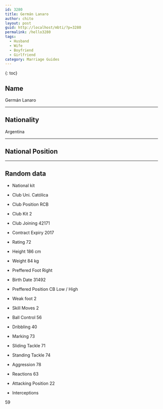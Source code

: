 ```yaml
---
id: 3280
title: Germán Lanaro
author: chito
layout: post
guid: http://localhost/mbti/?p=3280
permalink: /hello3280
tags:
  - Husband
  - Wife
  - Boyfriend
  - Girlfriend
category: Marriage Guides
---
```



{: toc}


## Name  
Germán Lanaro 

* * *

## Nationality  
Argentina 

* * *

## National Position 

* * *

## Random data 

  * National kit 
  * Club 
Uni. Católica 

  * Club Position 
RCB 

  * Club Kit 
2 

  * Club Joining 
42171 

  * Contract Expiry 
2017 

  * Rating 
72 

  * Height 
186 cm 

  * Weight 
84 kg 

  * Preffered Foot 
Right 

  * Birth Date 
31492 

  * Preffered Position 
CB Low / High 

  * Weak foot 
2 

  * Skill Moves 
2 

  * Ball Control 
56 

  * Dribbling 
40 

  * Marking 
73 

  * Sliding Tackle 
71 

  * Standing Tackle 
74 

  * Aggression 
78 

  * Reactions 
63 

  * Attacking Position 
22 

  * Interceptions 

59</ul>